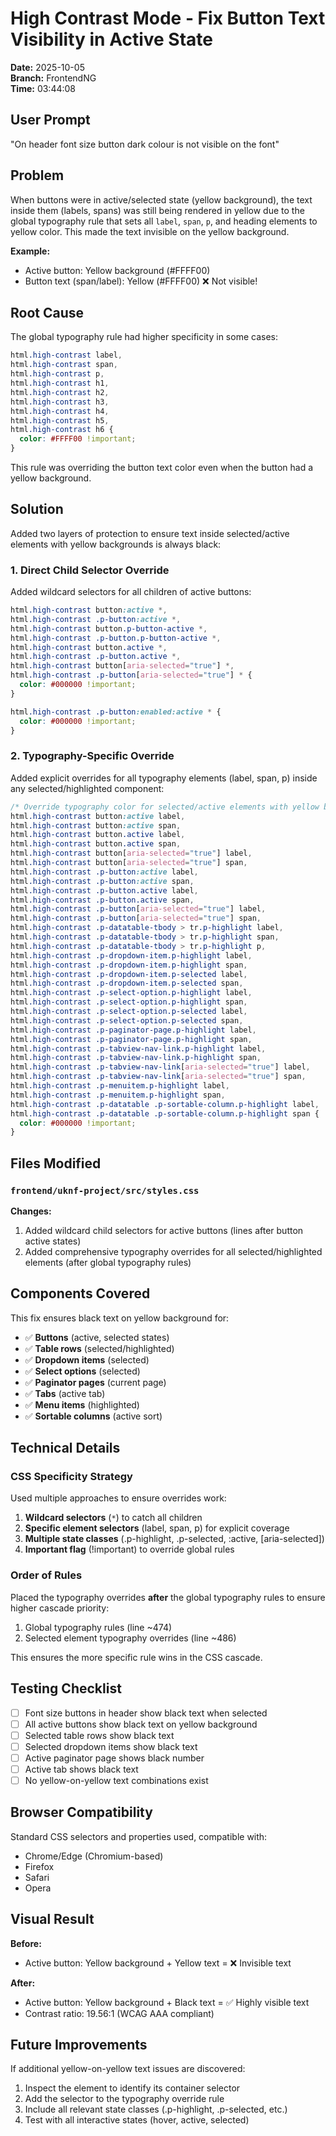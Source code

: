 # High Contrast Mode - Fix Button Text Visibility in Active State

**Date:** 2025-10-05  
**Branch:** FrontendNG  
**Time:** 03:44:08

## User Prompt

"On header font size button dark colour is not visible on the font"

## Problem

When buttons were in active/selected state (yellow background), the text inside them (labels, spans) was still being rendered in yellow due to the global typography rule that sets all `label`, `span`, `p`, and heading elements to yellow color. This made the text invisible on the yellow background.

**Example:**
- Active button: Yellow background (#FFFF00)
- Button text (span/label): Yellow (#FFFF00) ❌ Not visible!

## Root Cause

The global typography rule had higher specificity in some cases:

```css
html.high-contrast label,
html.high-contrast span,
html.high-contrast p,
html.high-contrast h1,
html.high-contrast h2,
html.high-contrast h3,
html.high-contrast h4,
html.high-contrast h5,
html.high-contrast h6 {
  color: #FFFF00 !important;
}
```

This rule was overriding the button text color even when the button had a yellow background.

## Solution

Added two layers of protection to ensure text inside selected/active elements with yellow backgrounds is always black:

### 1. Direct Child Selector Override

Added wildcard selectors for all children of active buttons:

```css
html.high-contrast button:active *,
html.high-contrast .p-button:active *,
html.high-contrast button.p-button-active *,
html.high-contrast .p-button.p-button-active *,
html.high-contrast button.active *,
html.high-contrast .p-button.active *,
html.high-contrast button[aria-selected="true"] *,
html.high-contrast .p-button[aria-selected="true"] * {
  color: #000000 !important;
}

html.high-contrast .p-button:enabled:active * {
  color: #000000 !important;
}
```

### 2. Typography-Specific Override

Added explicit overrides for all typography elements (label, span, p) inside any selected/highlighted component:

```css
/* Override typography color for selected/active elements with yellow background */
html.high-contrast button:active label,
html.high-contrast button:active span,
html.high-contrast button.active label,
html.high-contrast button.active span,
html.high-contrast button[aria-selected="true"] label,
html.high-contrast button[aria-selected="true"] span,
html.high-contrast .p-button:active label,
html.high-contrast .p-button:active span,
html.high-contrast .p-button.active label,
html.high-contrast .p-button.active span,
html.high-contrast .p-button[aria-selected="true"] label,
html.high-contrast .p-button[aria-selected="true"] span,
html.high-contrast .p-datatable-tbody > tr.p-highlight label,
html.high-contrast .p-datatable-tbody > tr.p-highlight span,
html.high-contrast .p-datatable-tbody > tr.p-highlight p,
html.high-contrast .p-dropdown-item.p-highlight label,
html.high-contrast .p-dropdown-item.p-highlight span,
html.high-contrast .p-dropdown-item.p-selected label,
html.high-contrast .p-dropdown-item.p-selected span,
html.high-contrast .p-select-option.p-highlight label,
html.high-contrast .p-select-option.p-highlight span,
html.high-contrast .p-select-option.p-selected label,
html.high-contrast .p-select-option.p-selected span,
html.high-contrast .p-paginator-page.p-highlight label,
html.high-contrast .p-paginator-page.p-highlight span,
html.high-contrast .p-tabview-nav-link.p-highlight label,
html.high-contrast .p-tabview-nav-link.p-highlight span,
html.high-contrast .p-tabview-nav-link[aria-selected="true"] label,
html.high-contrast .p-tabview-nav-link[aria-selected="true"] span,
html.high-contrast .p-menuitem.p-highlight label,
html.high-contrast .p-menuitem.p-highlight span,
html.high-contrast .p-datatable .p-sortable-column.p-highlight label,
html.high-contrast .p-datatable .p-sortable-column.p-highlight span {
  color: #000000 !important;
}
```

## Files Modified

### `frontend/uknf-project/src/styles.css`

**Changes:**

1. Added wildcard child selectors for active buttons (lines after button active states)
2. Added comprehensive typography overrides for all selected/highlighted elements (after global typography rules)

## Components Covered

This fix ensures black text on yellow background for:

- ✅ **Buttons** (active, selected states)
- ✅ **Table rows** (selected/highlighted)
- ✅ **Dropdown items** (selected)
- ✅ **Select options** (selected)
- ✅ **Paginator pages** (current page)
- ✅ **Tabs** (active tab)
- ✅ **Menu items** (highlighted)
- ✅ **Sortable columns** (active sort)

## Technical Details

### CSS Specificity Strategy

Used multiple approaches to ensure overrides work:
1. **Wildcard selectors** (`*`) to catch all children
2. **Specific element selectors** (label, span, p) for explicit coverage
3. **Multiple state classes** (.p-highlight, .p-selected, :active, [aria-selected])
4. **Important flag** (!important) to override global rules

### Order of Rules

Placed the typography overrides **after** the global typography rules to ensure higher cascade priority:

1. Global typography rules (line ~474)
2. Selected element typography overrides (line ~486)

This ensures the more specific rule wins in the CSS cascade.

## Testing Checklist

- [ ] Font size buttons in header show black text when selected
- [ ] All active buttons show black text on yellow background
- [ ] Selected table rows show black text
- [ ] Selected dropdown items show black text
- [ ] Active paginator page shows black number
- [ ] Active tab shows black text
- [ ] No yellow-on-yellow text combinations exist

## Browser Compatibility

Standard CSS selectors and properties used, compatible with:
- Chrome/Edge (Chromium-based)
- Firefox
- Safari
- Opera

## Visual Result

**Before:**
- Active button: Yellow background + Yellow text = ❌ Invisible text

**After:**
- Active button: Yellow background + Black text = ✅ Highly visible text
- Contrast ratio: 19.56:1 (WCAG AAA compliant)

## Future Improvements

If additional yellow-on-yellow text issues are discovered:
1. Inspect the element to identify its container selector
2. Add the selector to the typography override rule
3. Include all relevant state classes (.p-highlight, .p-selected, etc.)
4. Test with all interactive states (hover, active, selected)
